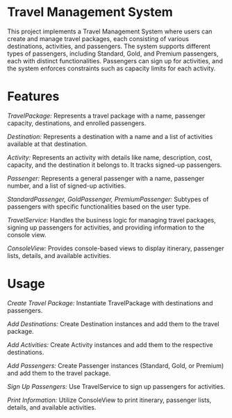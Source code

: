 # Travel Management System

This project implements a Travel Management System where users can create and manage travel packages, each consisting of various destinations, activities, and passengers. The system supports different types of passengers, including Standard, Gold, and Premium passengers, each with distinct functionalities. Passengers can sign up for activities, and the system enforces constraints such as capacity limits for each activity.

# Features

*TravelPackage:* Represents a travel package with a name, passenger capacity, destinations, and enrolled passengers.

*Destination:* Represents a destination with a name and a list of activities available at that destination.

*Activity:* Represents an activity with details like name, description, cost, capacity, and the destination it belongs to. It tracks signed-up passengers.

*Passenger:* Represents a general passenger with a name, passenger number, and a list of signed-up activities.

*StandardPassenger, GoldPassenger, PremiumPassenger:* Subtypes of passengers with specific functionalities based on the user type.

*TravelService:* Handles the business logic for managing travel packages, signing up passengers for activities, and providing information to the console view.

*ConsoleView:* Provides console-based views to display itinerary, passenger lists, details, and available activities.

# Usage

*Create Travel Package:* Instantiate TravelPackage with destinations and passengers.

*Add Destinations:* Create Destination instances and add them to the travel package.

*Add Activities:* Create Activity instances and add them to the respective destinations.

*Add Passengers:* Create Passenger instances (Standard, Gold, or Premium) and add them to the travel package.

*Sign Up Passengers:* Use TravelService to sign up passengers for activities.

*Print Information:* Utilize ConsoleView to print itinerary, passenger lists, details, and available activities.
